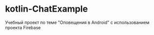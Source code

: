 # kotlin-ChatExample
Учебный проект по теме "Оповещения в Android" с использованием проекта Firebase